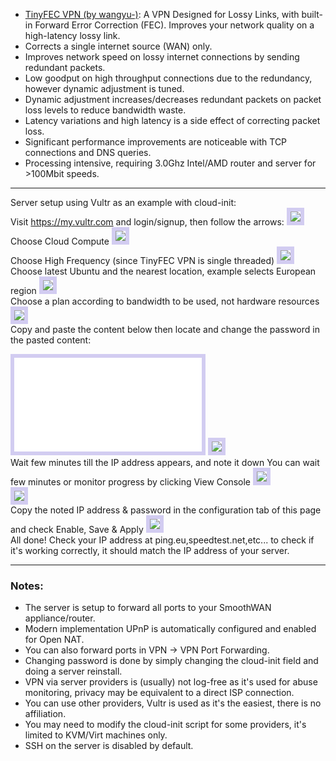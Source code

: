 
- [TinyFEC VPN (by wangyu-)](https://github.com/wangyu-/tinyfecVPN): A VPN Designed for Lossy Links, with built-in Forward Error Correction (FEC). Improves your network quality on a high-latency lossy link.
- Corrects a single internet source (WAN) only.
- Improves network speed on lossy internet connections by sending redundant packets.
- Low goodput on high throughput connections due to the redundancy, however dynamic adjustment is tuned.
- Dynamic adjustment increases/decreases redundant packets on packet loss levels to reduce bandwidth waste.
- Latency variations and high latency is a side effect of correcting packet loss.
- Significant performance improvements are noticeable with TCP connections and DNS queries.
- Processing intensive, requiring 3.0Ghz Intel/AMD router and server for >100Mbit speeds.

***

Server setup using Vultr as an example with cloud-init:  
Visit <a href='https://my.vultr.com/'>https://my.vultr.com</a> and login/signup, then follow the arrows:
<img style="border:6px solid #d2ccf1;" src="/assets/tinyfec/1.webp" style="max-height:300px"/><br>
Choose Cloud Compute
<img style="border:6px solid #d2ccf1;" src="/assets/tinyfec/2.webp" style="max-height:300px"/><br>
Choose High Frequency (since TinyFEC VPN is single threaded)
<img style="border:6px solid #d2ccf1;" src="/assets/tinyfec/3.webp" style="max-height:300px"/><br>
Choose latest Ubuntu and the nearest location, example selects European region
<img style="border:6px solid #d2ccf1;" src="/assets/tinyfec/4.webp" style="max-height:300px"/><br>
Choose a plan according to bandwidth to be used, not hardware resources
<img style="border:6px solid #d2ccf1;" src="/assets/tinyfec/5.webp" style="max-height:300px"/><br>
Copy and paste the content below then locate and change the password in the pasted content:
<iframe style="border:6px solid #d2ccf1;" src="/assets/tinyfec/user-data.txt"></iframe>
<img style="border:6px solid #d2ccf1;" src="/assets/tinyfec/6.webp" style="max-height:300px"/><br>
Wait few minutes till the IP address appears, and note it down
You can wait few minutes or monitor progress by clicking View Console
<img style="border:6px solid #d2ccf1;" src="/assets/tinyfec/7.webp" style="max-height:300px"/><br>
<img style="border:6px solid #d2ccf1;" src="/assets/tinyfec/8.webp" style="max-height:300px"/><br>
Copy the noted IP address & password in the configuration tab of this page and check Enable, Save & Apply
<img style="border:6px solid #d2ccf1;" src="/assets/tinyfec/9.webp" style="max-height:300px"/><br>
All done! Check your IP address at ping.eu,speedtest.net,etc... to check if it's working correctly, it should match the IP address of your server.
<hr>
<h3>Notes:</h3>

- The server is setup to forward all ports to your SmoothWAN appliance/router.
- Modern implementation UPnP is automatically configured and enabled for Open NAT.
- You can also forward ports in VPN -> VPN Port Forwarding.
- Changing password is done by simply changing the cloud-init field and doing a server reinstall.
- VPN via server providers is (usually) not log-free as it's used for abuse monitoring, privacy may be equivalent to a direct ISP connection.
- You can use other providers, Vultr is used as it's the easiest, there is no affiliation.
- You may need to modify the cloud-init script for some providers, it's limited to KVM/Virt machines only.
- SSH on the server is disabled by default.